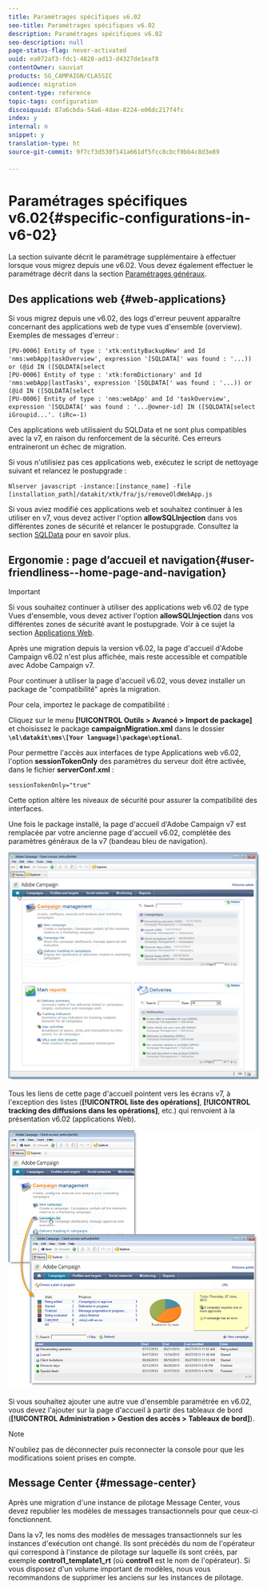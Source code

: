 ```yaml
---
title: Paramétrages spécifiques v6.02
seo-title: Paramétrages spécifiques v6.02
description: Paramétrages spécifiques v6.02
seo-description: null
page-status-flag: never-activated
uuid: ea072af3-fdc1-4828-ad13-d4327de1eaf8
contentOwner: sauviat
products: SG_CAMPAIGN/CLASSIC
audience: migration
content-type: reference
topic-tags: configuration
discoiquuid: 87a6cbda-54a6-4dae-8224-e06dc217f4fc
index: y
internal: n
snippet: y
translation-type: ht
source-git-commit: 9f7cf3d530f141a661df5fcc8cbcf0bb4c8d3e89

---
```



# Paramétrages spécifiques v6.02{#specific-configurations-in-v6-02}

La section suivante décrit le paramétrage supplémentaire à effectuer lorsque vous migrez depuis une v6.02. Vous devez également effectuer le paramétrage décrit dans la section [Paramétrages généraux](../../migration/using/general-configurations.md).

## Des applications web {#web-applications}

Si vous migrez depuis une v6.02, des logs d&#39;erreur peuvent apparaître concernant des applications web de type vues d&#39;ensemble (overview). Exemples de messages d&#39;erreur :

```
[PU-0006] Entity of type : 'xtk:entityBackupNew' and Id 'nms:webApp|taskOverview', expression '[SQLDATA[' was found : '...)) or (@id IN ([SQLDATA[select 
[PU-0006] Entity of type : 'xtk:formDictionary' and Id 'nms:webApp|lastTasks', expression '[SQLDATA[' was found : '...)) or (@id IN ([SQLDATA[select 
[PU-0006] Entity of type : 'nms:webApp' and Id 'taskOverview', expression '[SQLDATA[' was found : '...@owner-id] IN ([SQLDATA[select iGroupid...'. (iRc=-1)
```

Ces applications web utilisaient du SQLData et ne sont plus compatibles avec la v7, en raison du renforcement de la sécurité. Ces erreurs entraineront un échec de migration.

Si vous n&#39;utilisiez pas ces applications web, exécutez le script de nettoyage suivant et relancez le postupgrade :

```
Nlserver javascript -instance:[instance_name] -file [installation_path]/datakit/xtk/fra/js/removeOldWebApp.js
```

Si vous aviez modifié ces applications web et souhaitez continuer à les utiliser en v7, vous devez activer l&#39;option **allowSQLInjection** dans vos différentes zones de sécurité et relancer le postupgrade. Consultez la section [SQLData](../../migration/using/general-configurations.md#sqldata) pour en savoir plus.

## Ergonomie : page d’accueil et navigation{#user-friendliness--home-page-and-navigation}

>[!IMPORTANT]
>
>Si vous souhaitez continuer à utiliser des applications web v6.02 de type Vues d&#39;ensemble, vous devez activer l&#39;option **allowSQLInjection** dans vos différentes zones de sécurité avant le postupgrade. Voir à ce sujet la section [Applications Web](#web-applications).

Après une migration depuis la version v6.02, la page d&#39;accueil d&#39;Adobe Campaign v6.02 n&#39;est plus affichée, mais reste accessible et compatible avec Adobe Campaign v7.

Pour continuer à utiliser la page d&#39;accueil v6.02, vous devez installer un package de &quot;compatibilité&quot; après la migration.

Pour cela, importez le package de compatibilité :

Cliquez sur le menu **[!UICONTROL Outils > Avancé > Import de package]** et choisissez le package **campaignMigration.xml** dans le dossier **`\nl\datakit\nms\[Your language]\package\optional`**.

Pour permettre l&#39;accès aux interfaces de type Applications web v6.02, l&#39;option **sessionTokenOnly** des paramètres du serveur doit être activée, dans le fichier **serverConf.xml** :

```
sessionTokenOnly="true"
```

Cette option altère les niveaux de sécurité pour assurer la compatibilité des interfaces.

Une fois le package installé, la page d&#39;accueil d&#39;Adobe Campaign v7 est remplacée par votre ancienne page d&#39;accueil v6.02, complétée des paramètres généraux de la v7 (bandeau bleu de navigation).

![](assets/dashboards.png)

Tous les liens de cette page d&#39;accueil pointent vers les écrans v7, à l&#39;exception des listes (**[!UICONTROL liste des opérations]**, **[!UICONTROL tracking des diffusions dans les opérations]**, etc.) qui renvoient à la présentation v6.02 (applications Web).

![](assets/dashboards2.png)

Si vous souhaitez ajouter une autre vue d&#39;ensemble paramétrée en v6.02, vous devez l&#39;ajouter sur la page d&#39;accueil à partir des tableaux de bord (**[!UICONTROL Administration > Gestion des accès > Tableaux de bord]**).

>[!NOTE]
>
>N&#39;oubliez pas de déconnecter puis reconnecter la console pour que les modifications soient prises en compte.

## Message Center {#message-center}

Après une migration d&#39;une instance de pilotage Message Center, vous devez republier les modèles de messages transactionnels pour que ceux-ci fonctionnent.

Dans la v7, les noms des modèles de messages transactionnels sur les instances d&#39;exécution ont changé. Ils sont précédés du nom de l&#39;opérateur qui correspond à l&#39;instance de pilotage sur laquelle ils sont créés, par exemple **control1_template1_rt** (où **control1** est le nom de l&#39;opérateur). Si vous disposez d&#39;un volume important de modèles, nous vous recommandons de supprimer les anciens sur les instances de pilotage.
